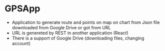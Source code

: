 # GPSApp
- Application to generate route and points on map on chart from Json file downloaded from Google Drive or got from URL
- URL is genereted by REST in another application (React)
- There is a support of Google Drive (downloading files, changing account)

